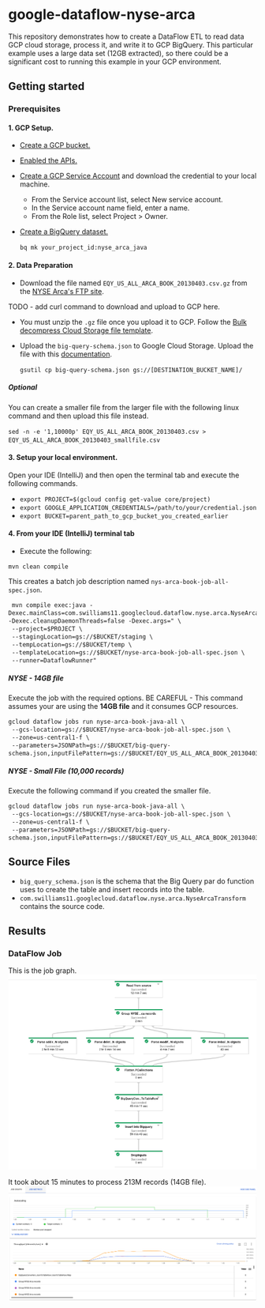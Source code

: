 # google-dataflow-nyse-arca

This repository demonstrates how to create a DataFlow ETL to read data GCP cloud storage, process it, and write it to 
GCP BigQuery.  This particular example uses a large data set (12GB extracted), so there could be a significant cost
to running this example in your GCP environment.

## Getting started  

### Prerequisites
#### 1. GCP Setup. 
* [Create a GCP bucket.](https://cloud.google.com/storage/docs/creating-buckets)
* [Enabled the APIs.](https://console.cloud.google.com/flows/enableapi?apiid=dataflow,compute_component,logging,storage_component,storage_api,bigquery,pubsub,datastore.googleapis.com,cloudresourcemanager.googleapis.com)
* [Create a GCP Service Account](https://console.cloud.google.com/apis/credentials/serviceaccountkey) and download the credential to your local machine. 
  * From the Service account list, select New service account.
  * In the Service account name field, enter a name.
  * From the Role list, select Project > Owner.
* [Create a BigQuery dataset.](https://cloud.google.com/bigquery/docs/datasets#create-dataset)

  `bq mk your_project_id:nyse_arca_java`
  
#### 2. Data Preparation 
* Download the file named `EQY_US_ALL_ARCA_BOOK_20130403.csv.gz` from the [NYSE Arca's FTP site](ftp://ftp.nyxdata.com/Historical%20Data%20Samples/TAQ%20NYSE%20ArcaBook/).

TODO - add curl command to download and upload to GCP here.

* You must unzip the `.gz` file once you upload it to GCP.  Follow the [Bulk decompress Cloud Storage file template](https://cloud.google.com/dataflow/docs/guides/templates/provided-utilities#bulkdecompressgcsfiles).

* Upload the `big-query-schema.json` to Google Cloud Storage.
Upload the file with this [documentation](https://cloud.google.com/storage/docs/uploading-objects).

  `gsutil cp big-query-schema.json gs://[DESTINATION_BUCKET_NAME]/`

##### Optional
You can create a smaller file from the larger file with the following linux command and then upload this file instead.

`sed -n -e '1,10000p' EQY_US_ALL_ARCA_BOOK_20130403.csv > EQY_US_ALL_ARCA_BOOK_20130403_smallfile.csv` 

#### 3. Setup your local environment. 
Open your IDE (IntelliJ) and then open the terminal tab and execute the following commands.
* `export PROJECT=$(gcloud config get-value core/project)`
* `export GOOGLE_APPLICATION_CREDENTIALS=/path/to/your/credential.json`
* `export BUCKET=parent_path_to_gcp_bucket_you_created_earlier`


#### 4. From your IDE (IntelliJ) terminal tab
* Execute the following:
```shell script
mvn clean compile
```

This creates a batch job description named `nys-arca-book-job-all-spec.json`.
```shell script
 mvn compile exec:java -Dexec.mainClass=com.swilliams11.googlecloud.dataflow.nyse.arca.NyseArcaTransform -Dexec.cleanupDaemonThreads=false -Dexec.args=" \
 --project=$PROJECT \
 --stagingLocation=gs://$BUCKET/staging \
 --tempLocation=gs://$BUCKET/temp \
 --templateLocation=gs://$BUCKET/nyse-arca-book-job-all-spec.json \
 --runner=DataflowRunner"
```
##### NYSE - 14GB file
Execute the job with the required options.  BE CAREFUL - This command assumes your are using the **14GB file** and it consumes GCP resources.
  
```shell script
gcloud dataflow jobs run nyse-arca-book-java-all \                                                                                            
 --gcs-location=gs://$BUCKET/nyse-arca-book-job-all-spec.json \
 --zone=us-central1-f \
 --parameters=JSONPath=gs://$BUCKET/big-query-schema.json,inputFilePattern=gs://$BUCKET/EQY_US_ALL_ARCA_BOOK_20130403.csv,outputTable=$PROJECT:nyse_arca_java.eqy_arca_book_20130403_all,bigQueryLoadingTemporaryDirectory=gs://$BUCKET/bq_load_temp/
```

##### NYSE - Small File (10,000 records)
Execute the following command if you created the smaller file. 

```shell script
gcloud dataflow jobs run nyse-arca-book-java-all \                                                                                            
 --gcs-location=gs://$BUCKET/nyse-arca-book-job-all-spec.json \
 --zone=us-central1-f \
 --parameters=JSONPath=gs://$BUCKET/big-query-schema.json,inputFilePattern=gs://$BUCKET/EQY_US_ALL_ARCA_BOOK_20130403_smallfile.csv,outputTable=$PROJECT:nyse_arca_java.eqy_arca_book_20130403_all,bigQueryLoadingTemporaryDirectory=gs://$BUCKET/bq_load_temp/
```

## Source Files
* `big_query_schema.json` is the schema that the Big Query par do function uses to create the table and insert records into the table.
* `com.swilliams11.googlecloud.dataflow.nyse.arca.NyseArcaTransform` contains the source code. 


## Results
### DataFlow Job
This is the job graph.
![Job Details](/images/jobsummary.png)

It took about 15 minutes to process 213M records (14GB file).
![Job Metrics](/images/jobmetrics.png)
